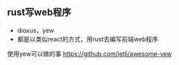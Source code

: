 ## rust写web程序
* dioxus，yew
* 都是以类似react的方式，用rust去编写前端web程序



使用yew可以做的事 https://github.com/jetli/awesome-yew

